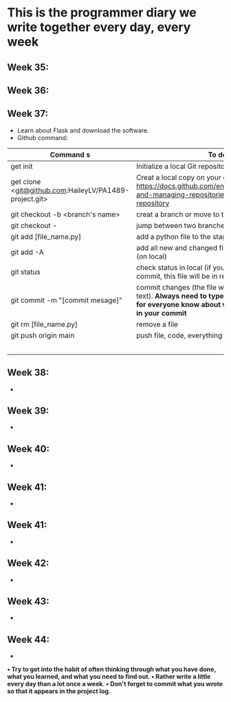 # **This is the programmer diary we write together every day, every week**

## Week 35: 
  
## Week 36:
## Week 37:
- Learn about Flask and download the software.
- Github command:

| Command s                                 | To do                                                                 |
| ----------------------------------------- | --------------------------------------------------------------------- |
| get init                                    | Initialize a local Git repository                                                                 |
| get clone <git@github.com:HaileyLV/PA1489-project.git> |Creat a local copy on your computer. Read more: <https://docs.github.com/en/repositories/creating-and-managing-repositories/cloning-a-repository>                                                              |
| git checkout -b <branch's name>             | creat a branch or move to the branch                                  |
| git checkout -                            | jump between two branches                                             |
| git add [file_name.py]                    | add a python file to the staging area (on local)      |
| git add -A                 | add all new and changed files to the staging area (on local)         |
|git status                                | check status in local (if you add a file but not commit, this file will be in red text  |
|git commit -m "[commit mesage]"           | commit changes (the file we add will be in green text). **Always need to type the commit message for everyone know about what's the new things in your commit**                                                               |
|git rm [file_name.py]                   |remove a file                                                                |
|git push origin main                       | push file, code, everything to GitHub                                                               |
|                                      |                                                                   |
|                                      |                                                                   |
|                                      |                                                                   |
|                                    |                                                                   |
|                                      |                                                                   |

## Week 38:
- 
## Week 39:
- 
## Week 40:
- 
## Week 41:
- 
## Week 41:
- 
## Week 42:
- 
## Week 43:
- 
## Week 44:
-

**• Try to get into the habit of often thinking through what you have done, what you
learned, and what you need to find out.
• Rather write a little every day than a lot once a week.
• Don't forget to commit what you wrote so that it appears in the project log.**
